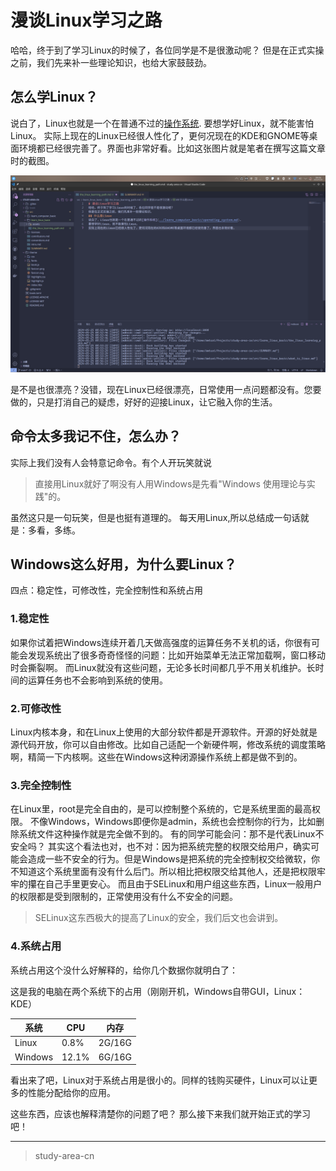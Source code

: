 # 漫谈Linux学习之路

哈哈，终于到了学习Linux的时候了，各位同学是不是很激动呢？
但是在正式实操之前，我们先来补一些理论知识，也给大家鼓鼓劲。

## 怎么学Linux？

说白了，Linux也就是一个在普通不过的[操作系统](../learn_computer_basic/operating_system.md).
要想学好Linux，就不能害怕Linux。
实际上现在的Linux已经很人性化了，更何况现在的KDE和GNOME等桌面环境都已经很完善了。界面也非常好看。比如这张图片就是笔者在撰写这篇文章时的截图。

![2.1.1](./assets/2.1.1.png)

是不是也很漂亮？没错，现在Linux已经很漂亮，日常使用一点问题都没有。您要做的，只是打消自己的疑虑，好好的迎接Linux，让它融入你的生活。

## 命令太多我记不住，怎么办？

实际上我们没有人会特意记命令。有个人开玩笑就说
> 直接用Linux就好了啊没有人用Windows是先看"Windows 使用理论与实践"的。

虽然这只是一句玩笑，但是也挺有道理的。
每天用Linux,所以总结成一句话就是：多看，多练。

## Windows这么好用，为什么要Linux？

四点：稳定性，可修改性，完全控制性和系统占用

### 1.稳定性

如果你试着把Windows连续开着几天做高强度的运算任务不关机的话，你很有可能会发现系统出了很多奇奇怪怪的问题：比如开始菜单无法正常加载啊，窗口移动时会撕裂啊。
而Linux就没有这些问题，无论多长时间都几乎不用关机维护。长时间的运算任务也不会影响到系统的使用。

### 2.可修改性

Linux内核本身，和在Linux上使用的大部分软件都是开源软件。开源的好处就是源代码开放，你可以自由修改。比如自己适配一个新硬件啊，修改系统的调度策略啊，精简一下内核啊。这些在Windows这种闭源操作系统上都是做不到的。

### 3.完全控制性

在Linux里，root是完全自由的，是可以控制整个系统的，它是系统里面的最高权限。
不像Windows，Windows即便你是admin，系统也会控制你的行为，比如删除系统文件这种操作就是完全做不到的。
有的同学可能会问：那不是代表Linux不安全吗？
其实这个看法也对，也不对：因为把系统完整的权限交给用户，确实可能会造成一些不安全的行为。但是Windows是把系统的完全控制权交给微软，你不知道这个系统里面有没有什么后门。所以相比把权限交给其他人，还是把权限牢牢的攥在自己手里更安心。
而且由于SELinux和用户组这些东西，Linux一般用户的权限都是受到限制的，正常使用没有什么不安全的问题。
> SELinux这东西极大的提高了Linux的安全，我们后文也会讲到。

### 4.系统占用

系统占用这个没什么好解释的，给你几个数据你就明白了：

这是我的电脑在两个系统下的占用（刚刚开机，Windows自带GUI，Linux：KDE）

|系统|CPU|内存|
|-----|-----|-----|
|Linux|0.8%|2G/16G|
|Windows|12.1%|6G/16G|

看出来了吧，Linux对于系统占用是很小的。同样的钱购买硬件，Linux可以让更多的性能分配给你的应用。

这些东西，应该也解释清楚你的问题了吧？
那么接下来我们就开始正式的学习吧！

---
> study-area-cn
